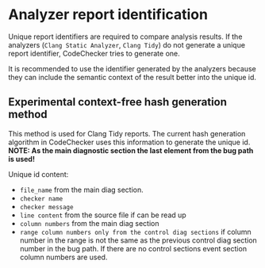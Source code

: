 # Analyzer report identification

Unique report identifiers are required to compare analysis results.
If the analyzers (`Clang Static Analyzer`, `Clang Tidy`) do not generate
a unique report identifier, CodeChecker tries to generate one.

It is recommended to use the identifier generated by the analyzers
because they can include the semantic context of the result better into the
unique id.

## Experimental context-free hash generation method

This method is used for Clang Tidy reports.
The current hash generation algorithm in CodeChecker uses this information to
generate the unique id.
__NOTE: As the main diagnostic section the last element from the bug path is used!__

Unique id content:

  * `file_name` from the main diag section.
  * `checker name`
  * `checker message`
  * `line content` from the source file if can be read up
  * `column numbers` from the main diag section
  * `range column numbers only from the control diag sections` if
    column number in the range is not the same as the previous
    control diag section number in the bug path. If there are no control
    sections event section column numbers are used.
